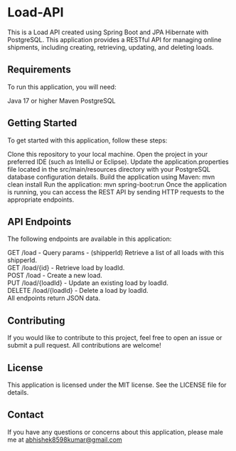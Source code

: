 # Load-API
This is a Load API created using Spring Boot and JPA Hibernate with PostgreSQL. This application provides a RESTful API for managing online shipments, including creating, retrieving, updating, and deleting loads.

## Requirements
To run this application, you will need:

Java 17 or higher
Maven
PostgreSQL
## Getting Started
To get started with this application, follow these steps:

Clone this repository to your local machine.
Open the project in your preferred IDE (such as IntelliJ or Eclipse).
Update the application.properties file located in the src/main/resources directory with your PostgreSQL database configuration details.
Build the application using Maven: mvn clean install
Run the application: mvn spring-boot:run
Once the application is running, you can access the REST API by sending HTTP requests to the appropriate endpoints.

## API Endpoints
The following endpoints are available in this application:

GET /load - Query params - (shipperId) Retrieve a list of all loads with this shipperId. <br>
GET /load/{id} - Retrieve load by loadId. <br>
POST /load - Create a new load. <br>
PUT /load/{loadId} - Update an existing load by loadId. <br>
DELETE /load/{loadId} - Delete a load by loadId. <br>
All endpoints return JSON data. 

## Contributing
If you would like to contribute to this project, feel free to open an issue or submit a pull request. All contributions are welcome!

## License
This application is licensed under the MIT license. See the LICENSE file for details.

## Contact
If you have any questions or concerns about this application, please male me at abhishek8598kumar@gmail.com
